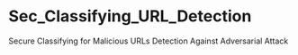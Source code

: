 # Sec_Classifying_URL_Detection
Secure Classifying for Malicious URLs Detection Against Adversarial Attack
